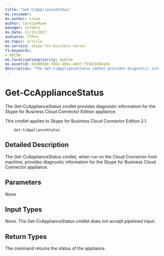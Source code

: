 ```yaml
---
title: "Get-CcApplianceStatus"
ms.reviewer: 
ms.author: crowe
author: CarolynRowe
manager: serdars
ms.date: 11/15/2017
audience: ITPro
ms.topic: article
ms.service: skype-for-business-server
f1.keywords:
- NOCSH
ms.localizationpriority: medium
ms.assetid: ddd80580-59b2-46ba-a8d7-f31b20384ad1
description: "The Get-CcApplianceStatus cmdlet provides diagnostic information for the Skype for Business Cloud Connector Edition appliance."
---
```


# Get-CcApplianceStatus
 
The Get-CcApplianceStatus cmdlet provides diagnostic information for the Skype for Business Cloud Connector Edition appliance.
  
This cmdlet applies to Skype for Business Cloud Connector Edition 2.1.
  
```
    Get-CcApplianceStatus 
```

## Detailed Description

The Get-CcApplianceStatus cmdlet, when run on the Cloud Connector host machine, provides diagnostic information for the Skype for Business Cloud Connector appliance.
  
## Parameters

None
  
## Input Types

None. The Get-CcApplianceStatus cmdlet does not accept pipelined input.
  
## Return Types

The command returns the status of the appliance.
  


